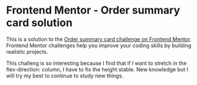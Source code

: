 # Frontend Mentor - Order summary card solution

This is a solution to the [Order summary card challenge on Frontend Mentor](https://www.frontendmentor.io/challenges/order-summary-component-QlPmajDUj). Frontend Mentor challenges help you improve your coding skills by building realistic projects. 

This challeng is so interesting because I find that if I want to stretch in the flex-direction: column, I have to fix the height stable. New knowledge but I will try my best to continue to study new things.
